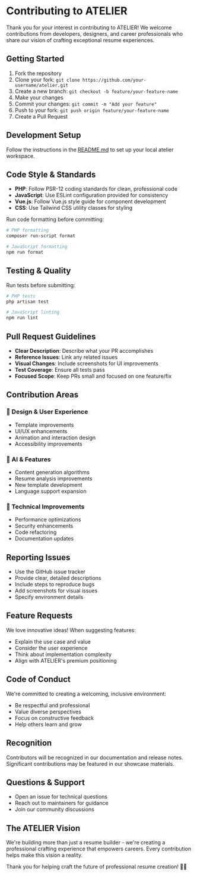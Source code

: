# Contributing to ATELIER

Thank you for your interest in contributing to ATELIER! We welcome contributions from developers, designers, and career professionals who share our vision of crafting exceptional resume experiences.

## Getting Started

1. Fork the repository
2. Clone your fork: `git clone https://github.com/your-username/atelier.git`
3. Create a new branch: `git checkout -b feature/your-feature-name`
4. Make your changes
5. Commit your changes: `git commit -m "Add your feature"`
6. Push to your fork: `git push origin feature/your-feature-name`
7. Create a Pull Request

## Development Setup

Follow the instructions in the [README.md](README.md) to set up your local atelier workspace.

## Code Style & Standards

- **PHP**: Follow PSR-12 coding standards for clean, professional code
- **JavaScript**: Use ESLint configuration provided for consistency
- **Vue.js**: Follow Vue.js style guide for component development
- **CSS**: Use Tailwind CSS utility classes for styling

Run code formatting before committing:
```bash
# PHP formatting
composer run-script format

# JavaScript formatting
npm run format
```

## Testing & Quality

Run tests before submitting:
```bash
# PHP tests
php artisan test

# JavaScript linting
npm run lint
```

## Pull Request Guidelines

- **Clear Description**: Describe what your PR accomplishes
- **Reference Issues**: Link any related issues
- **Visual Changes**: Include screenshots for UI improvements
- **Test Coverage**: Ensure all tests pass
- **Focused Scope**: Keep PRs small and focused on one feature/fix

## Contribution Areas

### 🎨 Design & User Experience
- Template improvements
- UI/UX enhancements
- Animation and interaction design
- Accessibility improvements

### 🤖 AI & Features
- Content generation algorithms
- Resume analysis improvements
- New template development
- Language support expansion

### 🔧 Technical Improvements
- Performance optimizations
- Security enhancements
- Code refactoring
- Documentation updates

## Reporting Issues

- Use the GitHub issue tracker
- Provide clear, detailed descriptions
- Include steps to reproduce bugs
- Add screenshots for visual issues
- Specify environment details

## Feature Requests

We love innovative ideas! When suggesting features:
- Explain the use case and value
- Consider the user experience
- Think about implementation complexity
- Align with ATELIER's premium positioning

## Code of Conduct

We're committed to creating a welcoming, inclusive environment:
- Be respectful and professional
- Value diverse perspectives
- Focus on constructive feedback
- Help others learn and grow

## Recognition

Contributors will be recognized in our documentation and release notes. Significant contributions may be featured in our showcase materials.

## Questions & Support

- Open an issue for technical questions
- Reach out to maintainers for guidance
- Join our community discussions

## The ATELIER Vision

We're building more than just a resume builder - we're creating a professional crafting experience that empowers careers. Every contribution helps make this vision a reality.

Thank you for helping craft the future of professional resume creation! 🎨✨ 